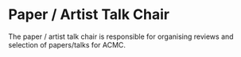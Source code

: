 # Paper / Artist Talk Chair

The paper / artist talk chair is responsible for organising reviews and selection of papers/talks for ACMC.
